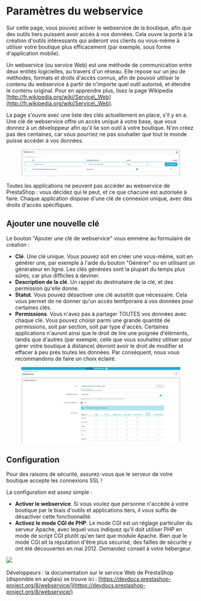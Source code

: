 # Paramètres du webservice

Sur cette page, vous pouvez activer le webservice de la boutique, afin que des outils tiers puissent avoir accès à vos données. Cela ouvre la porte à la création d'outils intéressants qui aideront vos clients ou vous-même à utiliser votre boutique plus efficacement (par exemple, sous forme d'application mobile).

Un webservice (ou service Web) est une méthode de communication entre deux entités logicielles, au travers d'un réseau. Elle repose sur un jeu de méthodes, formats et droits d'accès connus, afin de pouvoir utiliser le contenu du webservice à partir de n'importe quel outil autorisé, et étendre le contenu original. Pour en apprendre plus, lisez la page Wikipedia [http://fr.wikipedia.org/wiki/Service\_Web](http://fr.wikipedia.org/wiki/Service\_Web).

La page s'ouvre avec une liste des clés actuellement en place, s'il y en a. Une clé de webservice offre un accès unique à votre base, que vous donnez à un développeur afin qu'il lie son outil à votre boutique. N'en créez pas des centaines, car vous pourriez ne pas souhaiter que tout le monde puisse accéder à vos données.

<figure><img src="../../../.gitbook/assets/image (4) (1).png" alt=""><figcaption></figcaption></figure>

Toutes les applications ne peuvent pas accéder au webservice de PrestaShop : vous décidez qui le peut, et ce que chacune est autorisée à faire. Chaque application dispose d'une clé de connexion unique, avec des droits d'accès spécifiques.

## Ajouter une nouvelle clé <a href="#parametresduserviceweb-ajouterunenouvellecle" id="parametresduserviceweb-ajouterunenouvellecle"></a>

Le bouton "Ajouter une clé de webservice" vous emmène au formulaire de création :

* **Clé**. Une clé unique. Vous pouvez soit en créer une vous-même, soit en générer une, par exemple à l'aide du bouton "Générer" ou en utilisant un générateur en ligne. Les clés générées sont la plupart du temps plus sûres, car plus difficiles à deviner.
* **Description de la clé**. Un rappel du destinataire de la clé, et des permission qu'elle donne.
* **Statut**. Vous pouvez désactiver une clé aussitôt que nécessaire. Cela vous permet de ne donner qu'un accès temfporaire à vos données pour certaines clés.
* **Permissions**. Vous n'avez pas à partager TOUTES vos données avec chaque clé. Vous pouvez choisir parmi une grande quantité de permissions, soit par section, soit par type d'accès. Certaines applications n'auront ainsi que le droit de lire une poignée d'éléments, tandis que d'autres (par exemple, celle que vous souhaitez utiliser pour gérer votre boutique à distance) devront avoir le droit de modifier et effacer à peu près toutes les données. Par conséquent, nous vous recommandons de faire un choix éclairé.

<figure><img src="../../../.gitbook/assets/image (3) (1) (1).png" alt=""><figcaption></figcaption></figure>

## Configuration <a href="#parametresduserviceweb-configuration" id="parametresduserviceweb-configuration"></a>

Pour des raisons de sécurité, assurez-vous que le serveur de votre boutique accepte les connexions SSL !

La configuration est assez simple :

* **Activer le webservice**. Si vous voulez que personne n'accède à votre boutique par le biais d'outils et applications tiers, il vous suffis de désactiver cette fonctionnalité.
* **Activez le mode CGI de PHP**. Le mode CGI est un réglage particulier du serveur Apache, avec lequel vous indiquez qu'il doit utiliser PHP en mode de script CGI plutôt qu'en tant que module Apache. Bien que le mode CGI ait la réputation d'être plus sécurisé, des failles de sécurité y ont été découvertes en mai 2012. Demandez conseil à votre hébergeur.

![](../../../.gitbook/assets/52298493.png)

Développeurs : la documentation sur le service Web de PrestaShop (disponible en anglais) se trouve ici : [https://devdocs.prestashop-project.org/8/webservice/](https://devdocs.prestashop-project.org/8/webservice/)
